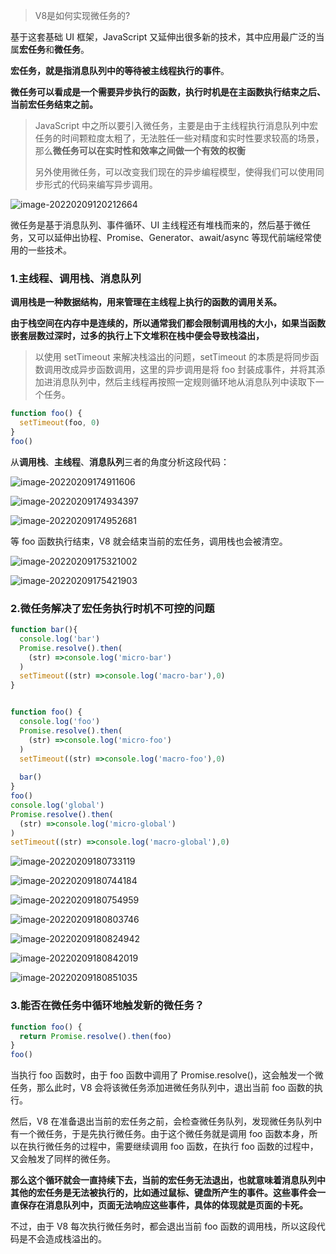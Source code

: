 > V8是如何实现微任务的?

基于这套基础 UI 框架，JavaScript 又延伸出很多新的技术，其中应用最广泛的当属**宏任务**和**微任务**。

**宏任务，就是指消息队列中的等待被主线程执行的事件**。

**微任务可以看成是一个需要异步执行的函数，执行时机是在主函数执行结束之后、当前宏任务结束之前。**

> JavaScript 中之所以要引入微任务，主要是由于主线程执行消息队列中宏任务的时间颗粒度太粗了，无法胜任一些对精度和实时性要求较高的场景，那么**微任务可以在实时性和效率之间做一个有效的权衡**
>
> 另外使用微任务，可以改变我们现在的异步编程模型，使得我们可以使用同步形式的代码来编写异步调用。

![image-20220209120212664](../../../image/image-20220209120212664.png)

微任务是基于消息队列、事件循环、UI 主线程还有堆栈而来的，然后基于微任务，又可以延伸出协程、Promise、Generator、await/async 等现代前端经常使用的一些技术。

### 1.主线程、调用栈、消息队列

**调用栈是一种数据结构，用来管理在主线程上执行的函数的调用关系。**

**由于栈空间在内存中是连续的，所以通常我们都会限制调用栈的大小，如果当函数嵌套层数过深时，过多的执行上下文堆积在栈中便会导致栈溢出，**

> 以使用 setTimeout 来解决栈溢出的问题，setTimeout 的本质是将同步函数调用改成异步函数调用，这里的异步调用是将 foo 封装成事件，并将其添加进消息队列中，然后主线程再按照一定规则循环地从消息队列中读取下一个任务。

```javascript
function foo() {
  setTimeout(foo, 0)
}
foo()
```

从**调用栈**、**主线程**、**消息队列**三者的角度分析这段代码：

![image-20220209174911606](../../../image/image-20220209174911606.png)

![image-20220209174934397](../../../image/image-20220209174934397.png)



![image-20220209174952681](../../../image/image-20220209174952681.png)

等 foo 函数执行结束，V8 就会结束当前的宏任务，调用栈也会被清空。

![image-20220209175321002](../../../image/image-20220209175321002.png)

![image-20220209175421903](../../../image/image-20220209175421903.png)

### 2.微任务解决了宏任务执行时机不可控的问题

```javascript
function bar(){
  console.log('bar')
  Promise.resolve().then(
    (str) =>console.log('micro-bar')
  ) 
  setTimeout((str) =>console.log('macro-bar'),0)
}


function foo() {
  console.log('foo')
  Promise.resolve().then(
    (str) =>console.log('micro-foo')
  ) 
  setTimeout((str) =>console.log('macro-foo'),0)
  
  bar()
}
foo()
console.log('global')
Promise.resolve().then(
  (str) =>console.log('micro-global')
) 
setTimeout((str) =>console.log('macro-global'),0)
```

![image-20220209180733119](../../../image/image-20220209180733119.png)



![image-20220209180744184](../../../image/image-20220209180744184.png)

![image-20220209180754959](../../../image/image-20220209180754959.png)

![image-20220209180803746](../../../image/image-20220209180803746.png)

![image-20220209180824942](../../../image/image-20220209180824942.png)

![image-20220209180842019](../../../image/image-20220209180842019.png)

![image-20220209180851035](../../../image/image-20220209180851035.png)



### 3.能否在微任务中循环地触发新的微任务？

```javascript
function foo() {
  return Promise.resolve().then(foo)
}
foo()
```

当执行 foo 函数时，由于 foo 函数中调用了 Promise.resolve()，这会触发一个微任务，那么此时，V8 会将该微任务添加进微任务队列中，退出当前 foo 函数的执行。

然后，V8 在准备退出当前的宏任务之前，会检查微任务队列，发现微任务队列中有一个微任务，于是先执行微任务。由于这个微任务就是调用 foo 函数本身，所以在执行微任务的过程中，需要继续调用 foo 函数，在执行 foo 函数的过程中，又会触发了同样的微任务。

**那么这个循环就会一直持续下去，当前的宏任务无法退出，也就意味着消息队列中其他的宏任务是无法被执行的，比如通过鼠标、键盘所产生的事件。这些事件会一直保存在消息队列中，页面无法响应这些事件，具体的体现就是页面的卡死。**

不过，由于 V8 每次执行微任务时，都会退出当前 foo 函数的调用栈，所以这段代码是不会造成栈溢出的。

































